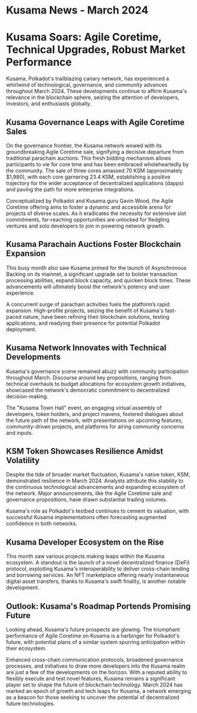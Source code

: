 # Kusama News - March 2024

# Kusama Soars: Agile Coretime, Technical Upgrades, Robust Market Performance

Kusama, Polkadot's trailblazing canary network, has experienced a whirlwind of technological, governance, and community advances throughout March 2024. These developments continue to affirm Kusama's relevance in the blockchain sphere, seizing the attention of developers, investors, and enthusiasts globally.

## Kusama Governance Leaps with Agile Coretime Sales

On the governance frontier, the Kusama network wowed with its groundbreaking Agile Coretime sale, signifying a decisive departure from traditional parachain auctions. This fresh bidding mechanism allows participants to vie for core time and has been embraced wholeheartedly by the community. The sale of three cores amassed 70 KSM (approximately $1,980), with each core garnering 23.4 KSM, establishing a positive trajectory for the wider acceptance of decentralized applications (dapps) and paving the path for more enterprise integrations.

Conceptualized by Polkadot and Kusama guru Gavin Wood, the Agile Coretime offering aims to foster a dynamic and accessible arena for projects of diverse scales. As it eradicates the necessity for extensive slot commitments, far-reaching opportunities are unlocked for fledgling ventures and solo developers to join in powering network growth.

## Kusama Parachain Auctions Foster Blockchain Expansion 

This busy month also saw Kusama primed for the launch of Asynchronous Backing on its mainnet, a significant upgrade set to bolster transaction processing abilities, expand block capacity, and quicken block times. These advancements will ultimately boost the network's potency and user experience.

A concurrent surge of parachain activities fuels the platform’s rapid expansion. High-profile projects, seizing the benefit of Kusama's fast-paced nature, have been refining their blockchain solutions, testing applications, and readying their presence for potential Polkadot deployment.

## Kusama Network Innovates with Technical Developments

Kusama's governance scene remained abuzz with community participation throughout March. Discourse around key propositions, ranging from technical overhauls to budget allocations for ecosystem growth initiatives, showcased the network's democratic commitment to decentralized decision-making.

The "Kusama Town Hall" event, an engaging virtual assembly of developers, token holders, and project mavens, fostered dialogues about the future path of the network, with presentations on upcoming features, community-driven projects, and platforms for airing community concerns and inputs.

## KSM Token Showcases Resilience Amidst Volatility

Despite the tide of broader market fluctuation, Kusama's native token, KSM, demonstrated resilience in March 2024. Analysts attribute this stability to the continuous technological advancements and expanding ecosystem of the network. Major announcements, like the Agile Coretime sale and governance propositions, have drawn substantial trading volumes.

Kusama's role as Polkadot's testbed continues to cement its valuation, with successful Kusama implementations often forecasting augmented confidence in both networks.

## Kusama Developer Ecosystem on the Rise

This month saw various projects making leaps within the Kusama ecosystem. A standout is the launch of a novel decentralized finance (DeFi) protocol, exploiting Kusama's interoperability to deliver cross-chain lending and borrowing services. An NFT marketplace offering nearly instantaneous digital asset transfers, thanks to Kusama's swift finality, is another notable development.

## Outlook: Kusama's Roadmap Portends Promising Future 

Looking ahead, Kusama's future prospects are glowing. The triumphant performance of Agile Coretime on Kusama is a harbinger for Polkadot's future, with potential plans of a similar system spurring anticipation within their ecosystem.

Enhanced cross-chain communication protocols, broadened governance processes, and initiatives to draw more developers into the Kusama realm are just a few of the developments on the horizon. With a reputed ability to flexibly execute and test novel features, Kusama remains a significant player set to shape the future of blockchain technology. March 2024 has marked an epoch of growth and tech leaps for Kusama, a network emerging as a beacon for those seeking to uncover the potential of decentralized future technologies.